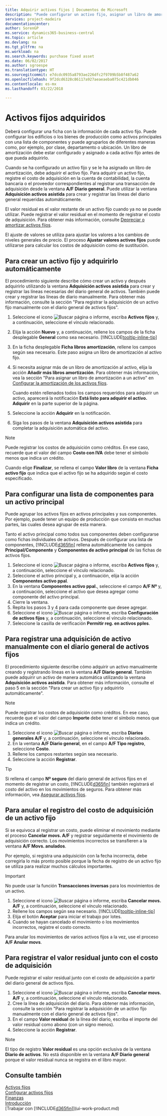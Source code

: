```yaml
---
title: Adquirir activos fijos | Documentos de Microsoft
description: "Puede configurar un activo fijo, asignar un libro de amortización y registrar el costo de adquisición del activo fijo."
services: project-madeira
documentationcenter: 
author: SorenGP
ms.service: dynamics365-business-central
ms.topic: article
ms.devlang: na
ms.tgt_pltfrm: na
ms.workload: na
ms.search.keywords: purchase fixed asset
ms.date: 06/02/2017
ms.author: sgroespe
ms.translationtype: HT
ms.sourcegitcommit: e7dcdc0935a8793ae226dfc2f9709b5b8f487a62
ms.openlocfilehash: 9f2dcd6328c86117a927aeaeaeba075c421db046
ms.contentlocale: es-mx
ms.lasthandoff: 03/22/2018

---
```

# <a name="acquire-fixed-assets"></a>Activos fijos adquiridos
Deberá configurar una ficha con la información de cada activo fijo. Puede configurar los edificios o los bienes de producción como activos principales con una lista de componentes y puede agruparlos de diferentes maneras como, por ejemplo, por clase, departamento o ubicación. Un libro de amortización debe estar configurado y asignado a cada activo fijo antes de que pueda adquirirlo.

Cuando se ha configurado un activo fijo y se le ha asignado un libro de amortización, debe adquirir el activo fijo. Para adquirir un activo fijo, registre el costo de adquisición en la cuenta de contabilidad, la cuenta bancaria o el proveedor correspondientes al registrar una transacción de adquisición desde la ventana **A/F Diario general**. Puede utilizar la ventana **Adquisición activos asistida** para crear y registrar las líneas del diario general requeridas automáticamente.

El valor residual es el valor restante de un activo fijo cuando ya no se puede utilizar. Puede registrar el valor residual en el momento de registrar el costo de adquisición. Para obtener más información, consulte [Depreciar o amortizar activos fijos](fa-how-depreciate-amortize.md).

El ajuste de valores se utiliza para ajustar los valores a los cambios de niveles generales de precio. El proceso **Ajustar valores activos fijos** puede utilizarse para calcular los costos de adquisición como de sustitución.

## <a name="to-create-a-fixed-asset-and-acquire-it-automatically"></a>Para crear un activo fijo y adquirirlo automáticamente
El procedimiento siguiente describe cómo crear un activo y después adquirirlo utilizando la ventana **Adquisición activos asistida** para crear y registrar las líneas necesarias del diario general de activos. También puede crear y registrar las líneas de diario manualmente. Para obtener más información, consulte la sección "Para registrar la adquisición de un activo fijo manualmente con el diario general de activos fijos".

1. Seleccione el icono ![Buscar página o informe](media/ui-search/search_small.png "icono Buscar página o informe"), escriba **Activos fijos** y, a continuación, seleccione el vínculo relacionado.  
2. Elija la acción **Nuevo** y, a continuación, rellene los campos de la ficha desplegable **General** como sea necesario. [!INCLUDE[tooltip-inline-tip](includes/tooltip-inline-tip_md.md)]
3. En la ficha desplegable **Ficha libros amortización**, rellene los campos según sea necesario. Este paso asigna un libro de amortización al activo fijo.  
4. Si necesita asignar más de un libro de amortización al activo, elija la acción **Añadir más libros amortización**. Para obtener más información, vea la sección "Para asignar un libro de amortización a un activo" en [Configurar la amortización de los activos fijos](fa-how-setup-depreciation.md).

    Cuando estén rellenados todos los campos requeridos para adquirir un activo, aparecerá la notificación **Está listo para adquirir el activo. Adquirir** en la parte superior de la página.
5. Seleccione la acción **Adquirir** en la notificación.
6. Siga los pasos de la ventana **Adquisición activos asistida** para completar la adquisición automática del activo.

> [!NOTE]  
>   Puede registrar los costos de adquisición como créditos. En ese caso, recuerde que el valor del campo **Costo con IVA** debe tener el símbolo menos que indica un crédito.

Cuando elige **Finalizar**, se rellena el campo **Valor libro** de la ventana **Ficha activo fijo** que indica que el activo fijo se ha adquirido según el costo especificado.  

## <a name="to-set-up-a-component-list-for-a-main-asset"></a>Para configurar una lista de componentes para un activo principal
Puede agrupar los activos fijos en activos principales y sus componentes. Por ejemplo, puede tener un equipo de producción que consista en muchas partes, las cuales desea agrupar de esta manera.  

Tanto el activo principal como todos sus componentes deben configurarse como fichas individuales de activos. Después de configurar una lista de componentes, [!INCLUDE[d365fin](includes/d365fin_md.md)] rellena automáticamente los campos **Principal/Componente** y **Componentes de activo principal** de las fichas de activos fijos.

1. Seleccione el icono ![Buscar página o informe](media/ui-search/search_small.png "icono Buscar página o informe"), escriba **Activos fijos** y, a continuación, seleccione el vínculo relacionado.
2. Seleccione el activo principal y, a continuación, elija la acción **Componentes activo ppal**.
3. En la ventana **Componentes activo ppal.**, seleccione el campo **A/F Nº** y, a continuación, seleccione el activo que desea agregar como componente del activo principal.
4. Cierre la ventana.
5. Repita los pasos 3 y 4 para cada componente que desee agregar.
6. Seleccione el icono ![Buscar página o informe](media/ui-search/search_small.png "icono Buscar página o informe"), escriba **Configuración de activos fijos** y, a continuación, seleccione el vínculo relacionado.
7. Seleccione la casilla de verificación **Permitir reg. en activos pples**.

## <a name="to-post-a-fixed-asset-acquisition-manually-with-the-fixed-asset-gl-journal"></a>Para registrar una adquisición de activo manualmente con el diario general de activos fijos
El procedimiento siguiente describe cómo adquirir un activo manualmente creando y registrando líneas en la ventana **A/F Diario general**. También puede adquirir un activo de manera automática utilizando la ventana **Adquisición activos asistida**. Para obtener más información, consulte el paso 5 en la sección "Para crear un activo fijo y adquirirlo automáticamente".

> [!NOTE]  
>   Puede registrar los costos de adquisición como créditos. En ese caso, recuerde que el valor del campo **Importe** debe tener el símbolo menos que indica un crédito.

1. Seleccione el icono ![Buscar página o informe](media/ui-search/search_small.png "icono Buscar página o informe"), escriba **Diarios generales A/F** y, a continuación, seleccione el vínculo relacionado.
2. En la ventana **A/F Diario general**, en el campo **A/F Tipo registro**, seleccione **Costo**.
3. Rellene los campos restantes según sea necesario.
4. Seleccione la acción **Registrar**.  

> [!TIP]  
>   Si rellena el campo **Nº seguro** del diario general de activos fijos en el momento de registrar un costo, [!INCLUDE[d365fin](includes/d365fin_md.md)] también registrará el costo del activo en los movimientos de seguros. Para obtener más información, vea [Asegurar activos fijos](fa-how-insure.md).

## <a name="to-cancel-an-acquisition-cost-posting-for-one-fixed-asset"></a>Para anular el registro del costo de adquisición de un activo fijo
Si se equivoca al registrar un costo, puede eliminar el movimiento mediante el proceso **Cancelar movs. A/F** y registrar seguidamente el movimiento de adquisición correcto. Los movimientos incorrectos se transfieren a la ventana **A/F Movs. anulados**.

Por ejemplo, si registra una adquisición con la fecha incorrecta, debe corregirla lo más pronto posible porque la fecha de registro de un activo fijo se utiliza para realizar muchos cálculos importantes.

> [!IMPORTANT]  
>   No puede usar la función **Transacciones inversas** para los movimientos de un activo.

1. Seleccione el icono ![Buscar página o informe](media/ui-search/search_small.png "icono Buscar página o informe"), escriba **Cancelar movs. A/F** y, a continuación, seleccione el vínculo relacionado.
2. Rellene los campos según sea necesario. [!INCLUDE[tooltip-inline-tip](includes/tooltip-inline-tip_md.md)]
3. Elija el botón **Aceptar** para iniciar el trabajo por lotes.
4. Cuando se hayan cancelado el movimiento o los movimientos incorrectos, registre el costo correcto.

Para anular los movimientos de varios activos fijos a la vez, use el proceso **A/F Anular movs**.

## <a name="to-post-the-salvage-value-together-with-the-acquisition-cost"></a>Para registrar el valor residual junto con el costo de adquisición
Puede registrar el valor residual junto con el costo de adquisición a partir del diario general de activos fijos.    

1. Seleccione el icono ![Buscar página o informe](media/ui-search/search_small.png "icono Buscar página o informe"), escriba **Cancelar movs. A/F** y, a continuación, seleccione el vínculo relacionado.
2. Cree la línea de adquisición del diario. Para obtener más información, consulte la sección "Para registrar la adquisición de un activo fijo manualmente con el diario general de activos fijos".
3. En el campo **Valor residual** de la línea del diario, escriba el importe del valor residual como abono (con un signo menos).
4. Seleccione la acción **Registrar**.

> [!NOTE]  
>   El tipo de registro **Valor residual** es una opción exclusiva de la ventana **Diario de activos**. No está disponible en la ventana **A/F Diario general** porque el valor residual nunca se registra en el libro mayor.

## <a name="see-also"></a>Consulte también
[Activos fijos](fa-manage.md)  
[Configurar activos fijos](fa-setup.md)  
[Finanzas](finance.md)  
[Introducción](product-get-started.md)  
[Trabajar con [!INCLUDE[d365fin](includes/d365fin_md.md)]](ui-work-product.md)

